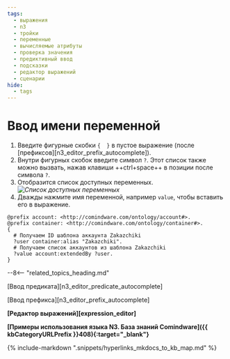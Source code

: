 ```yaml
---
tags:
  - выражения
  - n3
  - тройки
  - переменные
  - вычисляемые атрибуты
  - проверка значения
  - предиктивный ввод
  - подсказки
  - редактор выражений
  - сценарии
hide:
  - tags
---
```


# Ввод имени переменной

1. Введите фигурные скобки `{  }` в пустое выражение (после [префиксов][n3_editor_prefix_autocomplete]).
2. Внутри фигурных скобок введите символ `?`. Этот список также можно вызвать, нажав клавиши ++ctrl+space++ в позиции после символа `?`.
3. Отобразится список доступных переменных.
*![Список доступных переменных](n3_editor_variable_autocomplete.png)*
4. Дважды нажмите имя переменной, например `value`, чтобы вставить его в выражение.

```turtle title="Пример: выражение, возвращающее список всех записей из шаблона аккаунта"
@prefix account: <http://comindware.com/ontology/account#>.
@prefix container: <http://comindware.com/ontology/container#>.
{
  # Получаем ID шаблона аккаунта Zakazchiki
  ?user container:alias "Zakazchiki".
  # Получаем список аккаунтов из шаблона Zakazchiki
  ?value account:extendedBy ?user.
}
```

<div class="relatedTopics">

--8<-- "related_topics_heading.md"


</div>

[Ввод предиката][n3_editor_predicate_autocomplete]

[Ввод префикса][n3_editor_prefix_autocomplete]

**[Редактор выражений][expression_editor]**

**[Примеры использования языка N3. База знаний Comindware]({{ kbCategoryURLPrefix }}408){:target="_blank"}**

{% include-markdown ".snippets/hyperlinks_mkdocs_to_kb_map.md" %}
